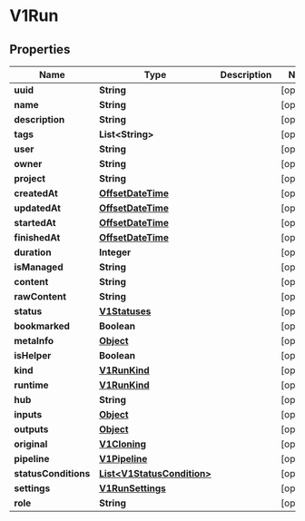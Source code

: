 

# V1Run

## Properties

Name | Type | Description | Notes
------------ | ------------- | ------------- | -------------
**uuid** | **String** |  |  [optional]
**name** | **String** |  |  [optional]
**description** | **String** |  |  [optional]
**tags** | **List&lt;String&gt;** |  |  [optional]
**user** | **String** |  |  [optional]
**owner** | **String** |  |  [optional]
**project** | **String** |  |  [optional]
**createdAt** | [**OffsetDateTime**](OffsetDateTime.md) |  |  [optional]
**updatedAt** | [**OffsetDateTime**](OffsetDateTime.md) |  |  [optional]
**startedAt** | [**OffsetDateTime**](OffsetDateTime.md) |  |  [optional]
**finishedAt** | [**OffsetDateTime**](OffsetDateTime.md) |  |  [optional]
**duration** | **Integer** |  |  [optional]
**isManaged** | **String** |  |  [optional]
**content** | **String** |  |  [optional]
**rawContent** | **String** |  |  [optional]
**status** | [**V1Statuses**](V1Statuses.md) |  |  [optional]
**bookmarked** | **Boolean** |  |  [optional]
**metaInfo** | [**Object**](.md) |  |  [optional]
**isHelper** | **Boolean** |  |  [optional]
**kind** | [**V1RunKind**](V1RunKind.md) |  |  [optional]
**runtime** | [**V1RunKind**](V1RunKind.md) |  |  [optional]
**hub** | **String** |  |  [optional]
**inputs** | [**Object**](.md) |  |  [optional]
**outputs** | [**Object**](.md) |  |  [optional]
**original** | [**V1Cloning**](V1Cloning.md) |  |  [optional]
**pipeline** | [**V1Pipeline**](V1Pipeline.md) |  |  [optional]
**statusConditions** | [**List&lt;V1StatusCondition&gt;**](V1StatusCondition.md) |  |  [optional]
**settings** | [**V1RunSettings**](V1RunSettings.md) |  |  [optional]
**role** | **String** |  |  [optional]



